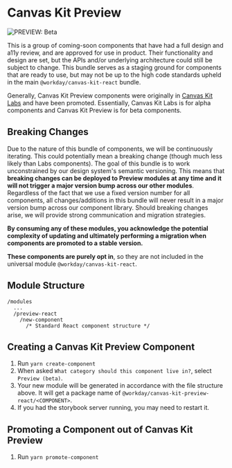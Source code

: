 # Canvas Kit Preview

<img src="https://img.shields.io/badge/PREVIEW-beta-blueviolet" alt="PREVIEW: Beta" />

This is a group of coming-soon components that have had a full design and a11y review, and are
approved for use in product. Their functionality and design are set, but the APIs and/or underlying
architecture could still be subject to change. This bundle serves as a staging ground for components
that are ready to use, but may not be up to the high code standards upheld in the main
`@workday/canvas-kit-react` bundle.

Generally, Canvas Kit Preview components were originally in [Canvas Kit Labs](../labs-react) and
have been promoted. Essentially, Canvas Kit Labs is for alpha components and Canvas Kit Preview is
for beta components.

## Breaking Changes

Due to the nature of this bundle of components, we will be continuously iterating. This could
potentially mean a breaking change (though much less likely than Labs components). The goal of this
bundle is to work unconstrained by our design system's semantic versioning. This means that
**breaking changes can be deployed to Preview modules at any time and it will not trigger a major
version bump across our other modules**. Regardless of the fact that we use a fixed version number
for all components, all changes/additions in this bundle will never result in a major version bump
across our component library. Should breaking changes arise, we will provide strong communication
and migration strategies.

**By consuming any of these modules, you acknowledge the potential complexity of updating and
ultimately performing a migration when components are promoted to a stable version.**

**These components are purely opt in**, so they are not included in the universal module
`@workday/canvas-kit-react`.

## Module Structure

```
/modules
  ...
  /preview-react
    /new-component
      /* Standard React component structure */
```

## Creating a Canvas Kit Preview Component

1. Run `yarn create-component`
2. When asked `What category should this component live in?`, select `Preview (beta)`.
3. Your new module will be generated in accordance with the file structure above. It will get a
   package name of `@workday/canvas-kit-preview-react/<COMPONENT>`.
4. If you had the storybook server running, you may need to restart it.

## Promoting a Component out of Canvas Kit Preview

1. Run `yarn promote-component`
